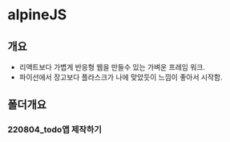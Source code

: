 # alpineJS 

## 개요
- 리액트보다 가볍게 반응형 웹을 만들수 있는 가벼운 프레임 워크.
- 파이선에서 장고보다 플라스크가 나에 맞았듯이 느낌이 좋아서 시작함.

## 폴더개요
### 220804_todo앱 제작하기

